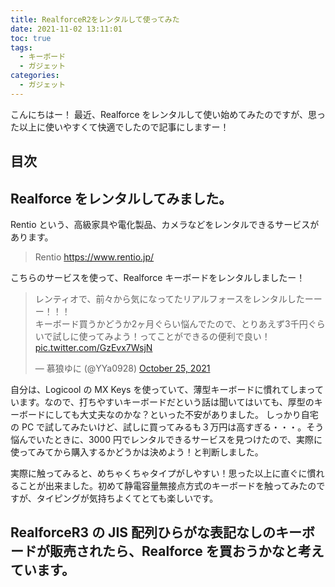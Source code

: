 ```yaml
---
title: RealforceR2をレンタルして使ってみた
date: 2021-11-02 13:11:01
toc: true
tags:
  - キーボード
  - ガジェット
categories:
  - ガジェット
---
```


こんにちはー！
最近、Realforce をレンタルして使い始めてみたのですが、思った以上に使いやすくて快適でしたので記事にしますー！

## 目次

<!-- toc -->

<!--more-->

## Realforce をレンタルしてみました。

Rentio という、高級家具や電化製品、カメラなどをレンタルできるサービスがあります。

> Rentio
> https://www.rentio.jp/

こちらのサービスを使って、Realforce キーボードをレンタルしましたー！

<blockquote class="twitter-tweet"><p lang="ja" dir="ltr">レンティオで、前々から気になってたリアルフォースをレンタルしたーーー！！！<br>キーボード買うかどうか2ヶ月ぐらい悩んでたので、とりあえず3千円ぐらいで試しに使ってみよう！ってことができるの便利で良い！ <a href="https://t.co/GzEvx7WsjN">pic.twitter.com/GzEvx7WsjN</a></p>&mdash; 慕狼ゆに (@YYa0928) <a href="https://twitter.com/YYa0928/status/1452455460037009414?ref_src=twsrc%5Etfw">October 25, 2021</a></blockquote> <script async src="https://platform.twitter.com/widgets.js" charset="utf-8"></script>

自分は、Logicool の MX Keys を使っていて、薄型キーボードに慣れてしまっています。なので、打ちやすいキーボードだという話は聞いてはいても、厚型のキーボードにしても大丈夫なのかな？といった不安がありました。
しっかり自宅の PC で試してみたいけど、試しに買ってみるも３万円は高すぎる・・・。そう悩んでいたときに、3000 円でレンタルできるサービスを見つけたので、実際に使ってみてから購入するかどうかは決めよう！と判断しました。

実際に触ってみると、めちゃくちゃタイプがしやすい！思った以上に直ぐに慣れることが出来ました。初めて静電容量無接点方式のキーボードを触ってみたのですが、タイピングが気持ちよくてとても楽しいです。

## RealforceR3 の JIS 配列ひらがな表記なしのキーボードが販売されたら、Realforce を買おうかなと考えています。
